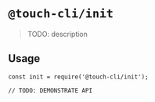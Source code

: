 # `@touch-cli/init`

> TODO: description

## Usage

```
const init = require('@touch-cli/init');

// TODO: DEMONSTRATE API
```
